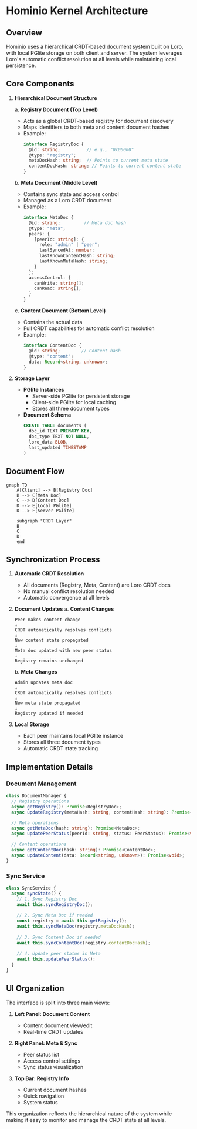 # Hominio Kernel Architecture

## Overview

Hominio uses a hierarchical CRDT-based document system built on Loro, with local PGlite storage on both client and server. The system leverages Loro's automatic conflict resolution at all levels while maintaining local persistence.

## Core Components

1. **Hierarchical Document Structure**
   
   a. **Registry Document (Top Level)**
   - Acts as a global CRDT-based registry for document discovery
   - Maps identifiers to both meta and content document hashes
   - Example:
     ```typescript
     interface RegistryDoc {
       @id: string;          // e.g., "0x00000"
       @type: "registry";
       metaDocHash: string;  // Points to current meta state
       contentDocHash: string; // Points to current content state
     }
     ```

   b. **Meta Document (Middle Level)**
   - Contains sync state and access control
   - Managed as a Loro CRDT document
   - Example:
     ```typescript
     interface MetaDoc {
       @id: string;         // Meta doc hash
       @type: "meta";
       peers: {
         [peerId: string]: {
           role: "admin" | "peer";
           lastSyncedAt: number;
           lastKnownContentHash: string;
           lastKnownMetaHash: string;
         }
       };
       accessControl: {
         canWrite: string[];
         canRead: string[];
       }
     }
     ```

   c. **Content Document (Bottom Level)**
   - Contains the actual data
   - Full CRDT capabilities for automatic conflict resolution
   - Example:
     ```typescript
     interface ContentDoc {
       @id: string;        // Content hash
       @type: "content";
       data: Record<string, unknown>;
     }
     ```

2. **Storage Layer**
   - **PGlite Instances**
     - Server-side PGlite for persistent storage
     - Client-side PGlite for local caching
     - Stores all three document types
   - **Document Schema**
     ```sql
     CREATE TABLE documents (
       doc_id TEXT PRIMARY KEY,
       doc_type TEXT NOT NULL,
       loro_data BLOB,
       last_updated TIMESTAMP
     )
     ```

## Document Flow

```mermaid
graph TD
    A[Client] --> B[Registry Doc]
    B --> C[Meta Doc]
    C --> D[Content Doc]
    D --> E[Local PGlite]
    D --> F[Server PGlite]
    
    subgraph "CRDT Layer"
    B
    C
    D
    end
```

## Synchronization Process

1. **Automatic CRDT Resolution**
   - All documents (Registry, Meta, Content) are Loro CRDT docs
   - No manual conflict resolution needed
   - Automatic convergence at all levels

2. **Document Updates**
   a. **Content Changes**
   ```
   Peer makes content change
   ↓
   CRDT automatically resolves conflicts
   ↓
   New content state propagated
   ↓
   Meta doc updated with new peer status
   ↓
   Registry remains unchanged
   ```

   b. **Meta Changes**
   ```
   Admin updates meta doc
   ↓
   CRDT automatically resolves conflicts
   ↓
   New meta state propagated
   ↓
   Registry updated if needed
   ```

3. **Local Storage**
   - Each peer maintains local PGlite instance
   - Stores all three document types
   - Automatic CRDT state tracking

## Implementation Details

### Document Management
```typescript
class DocumentManager {
  // Registry operations
  async getRegistry(): Promise<RegistryDoc>;
  async updateRegistry(metaHash: string, contentHash: string): Promise<void>;

  // Meta operations
  async getMetaDoc(hash: string): Promise<MetaDoc>;
  async updatePeerStatus(peerId: string, status: PeerStatus): Promise<void>;

  // Content operations
  async getContentDoc(hash: string): Promise<ContentDoc>;
  async updateContent(data: Record<string, unknown>): Promise<void>;
}
```

### Sync Service
```typescript
class SyncService {
  async syncState() {
    // 1. Sync Registry Doc
    await this.syncRegistryDoc();
    
    // 2. Sync Meta Doc if needed
    const registry = await this.getRegistry();
    await this.syncMetaDoc(registry.metaDocHash);
    
    // 3. Sync Content Doc if needed
    await this.syncContentDoc(registry.contentDocHash);
    
    // 4. Update peer status in Meta
    await this.updatePeerStatus();
  }
}
```

## UI Organization

The interface is split into three main views:

1. **Left Panel: Document Content**
   - Content document view/edit
   - Real-time CRDT updates

2. **Right Panel: Meta & Sync**
   - Peer status list
   - Access control settings
   - Sync status visualization

3. **Top Bar: Registry Info**
   - Current document hashes
   - Quick navigation
   - System status

This organization reflects the hierarchical nature of the system while making it easy to monitor and manage the CRDT state at all levels.

